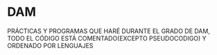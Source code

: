# DAM

PRÁCTICAS Y PROGRAMAS QUE HARÉ DURANTE EL GRADO DE DAM, TODO EL CÓDIGO ESTÁ COMENTADO(EXCEPTO PSEUDOCODIGO) Y ORDENADO POR LENGUAJES